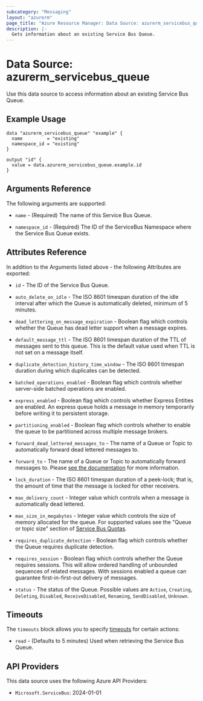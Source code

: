 ```yaml
---
subcategory: "Messaging"
layout: "azurerm"
page_title: "Azure Resource Manager: Data Source: azurerm_servicebus_queue"
description: |-
  Gets information about an existing Service Bus Queue.
---
```


# Data Source: azurerm_servicebus_queue

Use this data source to access information about an existing Service Bus Queue.

## Example Usage

```hcl
data "azurerm_servicebus_queue" "example" {
  name         = "existing"
  namespace_id = "existing"
}

output "id" {
  value = data.azurerm_servicebus_queue.example.id
}
```

## Arguments Reference

The following arguments are supported:

* `name` - (Required) The name of this Service Bus Queue.

* `namespace_id` - (Required) The ID of the ServiceBus Namespace where the Service Bus Queue exists.

## Attributes Reference

In addition to the Arguments listed above - the following Attributes are exported:

* `id` - The ID of the Service Bus Queue.

* `auto_delete_on_idle` - The ISO 8601 timespan duration of the idle interval after which the Queue is automatically deleted, minimum of 5 minutes.

* `dead_lettering_on_message_expiration` - Boolean flag which controls whether the Queue has dead letter support when a message expires.

* `default_message_ttl` - The ISO 8601 timespan duration of the TTL of messages sent to this queue. This is the default value used when TTL is not set on a message itself.

* `duplicate_detection_history_time_window` - The ISO 8601 timespan duration during which duplicates can be detected.

* `batched_operations_enabled` - Boolean flag which controls whether server-side batched operations are enabled.

* `express_enabled` - Boolean flag which controls whether Express Entities are enabled. An express queue holds a message in memory temporarily before writing it to persistent storage.

* `partitioning_enabled` - Boolean flag which controls whether to enable the queue to be partitioned across multiple message brokers.

* `forward_dead_lettered_messages_to` - The name of a Queue or Topic to automatically forward dead lettered messages to.

* `forward_to` - The name of a Queue or Topic to automatically forward messages to. Please [see the documentation](https://docs.microsoft.com/azure/service-bus-messaging/service-bus-auto-forwarding) for more information.

* `lock_duration` - The ISO 8601 timespan duration of a peek-lock; that is, the amount of time that the message is locked for other receivers.

* `max_delivery_count` - Integer value which controls when a message is automatically dead lettered.

* `max_size_in_megabytes` - Integer value which controls the size of memory allocated for the queue. For supported values see the "Queue or topic size" section of [Service Bus Quotas](https://docs.microsoft.com/azure/service-bus-messaging/service-bus-quotas).

* `requires_duplicate_detection` - Boolean flag which controls whether the Queue requires duplicate detection.

* `requires_session` - Boolean flag which controls whether the Queue requires sessions. This will allow ordered handling of unbounded sequences of related messages. With sessions enabled a queue can guarantee first-in-first-out delivery of messages.

* `status` -  The status of the Queue. Possible values are `Active`, `Creating`, `Deleting`, `Disabled`, `ReceiveDisabled`, `Renaming`, `SendDisabled`, `Unknown`.

## Timeouts

The `timeouts` block allows you to specify [timeouts](https://www.terraform.io/language/resources/syntax#operation-timeouts) for certain actions:

* `read` - (Defaults to 5 minutes) Used when retrieving the Service Bus Queue.

## API Providers
<!-- This section is generated, changes will be overwritten -->
This data source uses the following Azure API Providers:

* `Microsoft.ServiceBus`: 2024-01-01
